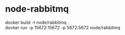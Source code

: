 # node-rabbitmq

docker build -t node/rabbitmq . <br>
docker run -p 15672:15672 -p 5672:5672 node/rabbitmq